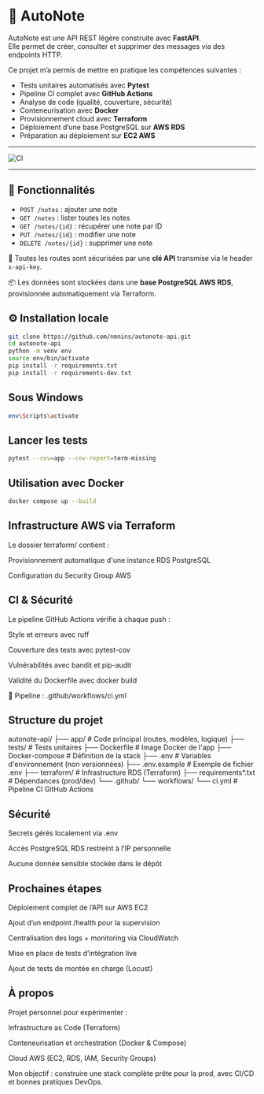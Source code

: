 # 📝 AutoNote

AutoNote est une API REST légère construite avec **FastAPI**.  
Elle permet de créer, consulter et supprimer des messages via des endpoints HTTP.

Ce projet m’a permis de mettre en pratique les compétences suivantes :

- Tests unitaires automatisés avec **Pytest**
- Pipeline CI complet avec **GitHub Actions**
- Analyse de code (qualité, couverture, sécurité)
- Conteneurisation avec **Docker**
- Provisionnement cloud avec **Terraform**
- Déploiement d’une base PostgreSQL sur **AWS RDS**
- Préparation au déploiement sur **EC2 AWS**

---

![CI](https://github.com/nmnins/autonote-api/actions/workflows/ci.yml/badge.svg)

---

## 🚀 Fonctionnalités

- `POST /notes` : ajouter une note
- `GET /notes` : lister toutes les notes
- `GET /notes/{id}` : récupérer une note par ID
- `PUT /notes/{id}` : modifier une note
- `DELETE /notes/{id}` : supprimer une note

🔐 Toutes les routes sont sécurisées par une **clé API** transmise via le header `x-api-key`.

📦 Les données sont stockées dans une **base PostgreSQL AWS RDS**, provisionnée automatiquement via Terraform.  

## ⚙️ Installation locale

```bash
git clone https://github.com/nmnins/autonote-api.git
cd autonote-api
python -m venv env
source env/bin/activate
pip install -r requirements.txt
pip install -r requirements-dev.txt
```

## Sous Windows 
```bash
env\Scripts\activate
```

## Lancer les tests

```bash
pytest --cov=app --cov-report=term-missing
```

## Utilisation avec Docker

```bash
docker compose up --build
```

##  Infrastructure AWS via Terraform

Le dossier terraform/ contient :

Provisionnement automatique d'une instance RDS PostgreSQL

Configuration du Security Group AWS


## CI & Sécurité

Le pipeline GitHub Actions vérifie à chaque push :

Style et erreurs avec ruff

Couverture des tests avec pytest-cov

Vulnérabilités avec bandit et pip-audit

Validité du Dockerfile avec docker build

📄 Pipeline : .github/workflows/ci.yml


## Structure du projet

autonote-api/
├── app/                  # Code principal (routes, modèles, logique)
├── tests/                # Tests unitaires
├── Dockerfile            # Image Docker de l'app
├── Docker-compose        # Définition de la stack 
├── .env                  # Variables d'environnement (non versionnées)
├── .env.example          # Exemple de fichier .env
├── terraform/            # Infrastructure RDS (Terraform)
├── requirements*.txt     # Dépendances (prod/dev)
└── .github/
    └── workflows/
        └── ci.yml        # Pipeline CI GitHub Actions



## Sécurité

Secrets gérés localement via .env

Accès PostgreSQL RDS restreint à l’IP personnelle

Aucune donnée sensible stockée dans le dépôt

## Prochaines étapes

 Déploiement complet de l’API sur AWS EC2

 Ajout d’un endpoint /health pour la supervision

 Centralisation des logs + monitoring via CloudWatch

 Mise en place de tests d’intégration live

 Ajout de tests de montée en charge (Locust)


## À propos

Projet personnel pour expérimenter  :

Infrastructure as Code (Terraform)

Conteneurisation et orchestration (Docker & Compose)

Cloud AWS (EC2, RDS, IAM, Security Groups)

Mon objectif : construire une stack complète prête pour la prod, avec CI/CD et bonnes pratiques DevOps.

